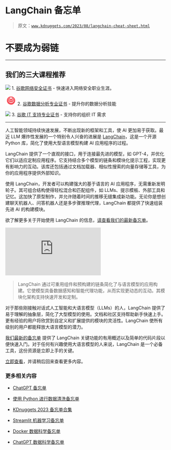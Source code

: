 # LangChain 备忘单

> 原文：[`www.kdnuggets.com/2023/08/langchain-cheat-sheet.html`](https://www.kdnuggets.com/2023/08/langchain-cheat-sheet.html)

# 不要成为弱链

* * *

## 我们的三大课程推荐

![](img/0244c01ba9267c002ef39d4907e0b8fb.png) 1\. [谷歌网络安全证书](https://www.kdnuggets.com/google-cybersecurity) - 快速进入网络安全职业生涯。

![](img/e225c49c3c91745821c8c0368bf04711.png) 2\. [谷歌数据分析专业证书](https://www.kdnuggets.com/google-data-analytics) - 提升你的数据分析技能

![](img/0244c01ba9267c002ef39d4907e0b8fb.png) 3\. [谷歌 IT 支持专业证书](https://www.kdnuggets.com/google-itsupport) - 支持你的组织 IT 需求

* * *

人工智能领域持续快速发展，不断出现新的框架和工具，使 AI 更加易于获取。最近 LLM 爆炸性发展的一个特别令人兴奋的进展是 [LangChain](https://www.langchain.com/)，这是一个开源 Python 库，简化了使用大型语言模型构建 AI 应用程序的过程。

LangChain 提供了一个直观的接口，用于连接最先进的模型，如 GPT-4，并优化它们以适应定制应用程序。它支持结合多个模型的链条和模块化提示工程，实现更有影响力的互动。该库还包括通过文档加载器、相似性搜索的向量存储等工具，为你的应用程序提供外部知识。 

使用 LangChain，开发者可以构建强大的基于语言的 AI 应用程序，无需重新发明轮子。其可组合结构使得轻松混合和匹配组件，如 LLMs、提示模板、外部工具和记忆。这加快了原型制作，并允许随着时间的推移无缝集成新功能。无论你是想创建聊天机器人、问答机器人还是多步骤推理代理，LangChain 都提供了快速组装先进 AI 的构建模块。

欲了解更多关于开始使用 LangChain 的信息，[请查看我们的最新备忘单](https://www.kdnuggets.com/wp-content/uploads/LangChain_Cheat_Sheet_KDnuggets.pdf)。

[](https://www.kdnuggets.com/wp-content/uploads/LangChain_Cheat_Sheet_KDnuggets.pdf)

![LangChain 备忘单](https://www.kdnuggets.com/wp-content/uploads/LangChain_Cheat_Sheet_KDnuggets.pdf)

> LangChain 通过可重用组件和预构建的链条简化了与语言模型的应用构建。它使模型具备数据感知和智能代理功能，从而实现更动态的互动。其模块化架构支持快速开发和定制。

对于那些刚接触对话式人工智能和大语言模型（LLMs）的人，LangChain 提供了易于理解的抽象层，简化了大型模型的使用。文档和社区支持帮助新手快速上手。更有经验的用户将欣赏到自定义和扩展提供的模块的灵活性。LangChain 使所有级别的用户都能释放大语言模型的潜力。

[我们最新的备忘单](https://www.kdnuggets.com/wp-content/uploads/LangChain_Cheat_Sheet_KDnuggets.pdf) 提供了 LangChain 关键功能的有用概述以及简单的代码片段以便快速入门。对于任何有兴趣使用大语言模型的人来说，LangChain 是一个必备工具，这份资源是立即上手的关键。

[立即查看](https://www.kdnuggets.com/wp-content/uploads/LangChain_Cheat_Sheet_KDnuggets.pdf)，并请稍后回来查看更多内容。

### 更多相关内容

+   [ChatGPT 备忘单](https://www.kdnuggets.com/2023/01/chatgpt-cheat-sheet.html)

+   [使用 Python 进行数据清洗备忘单](https://www.kdnuggets.com/2023/02/data-cleaning-python-cheat-sheet.html)

+   [KDnuggets 2023 备忘单合集](https://www.kdnuggets.com/the-kdnuggets-2023-cheat-sheet-collection)

+   [Streamlit 机器学习备忘单](https://www.kdnuggets.com/2023/01/streamlit-machine-learning-cheat-sheet.html)

+   [Docker 数据科学备忘单](https://www.kdnuggets.com/2023/02/docker-data-science-cheat-sheet.html)

+   [ChatGPT 数据科学备忘单](https://www.kdnuggets.com/2023/03/chatgpt-data-science-cheat-sheet.html)
